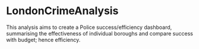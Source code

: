 # LondonCrimeAnalysis
This analysis aims to create a Police success/efficiency dashboard, summarising the effectiveness of individual boroughs and compare success with budget; hence efficiency.
